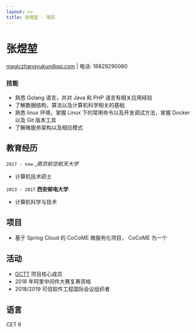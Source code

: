```yaml
---
layout: cv
title: 张煜堃 - 简历
---
```

# 张煜堃

<div id="webaddress">
<a href="magiczhangyukun@qq.com">magiczhangyukun@qq.com</a>
| 电话: 18829290080
</div>


### 技能

- 熟悉 Golang 语言，并对 Java 和 PHP 语言有相关应用经验
- 了解数据结构，算法以及计算机科学相关的基础
- 熟悉 linux 环境，掌握 Linux 下的常用命令以及开发调试方法，掌握 Docker 以及 Git 版本工具
- 了解微服务架构以及相应模式 

## 教育经历
`2017 - now`
__南京航空航天大学_

- 计算机技术硕士

`2013 - 2017`
__西安邮电大学__

- 计算机科学与技术

## 项目

* 基于 Spring Cloud 的 CoCoME 微服务化项目， CoCoME 为一个

## 活动
* [GCTT](https://github.com/studygolang/GCTT) 项目核心成员
* 2018 年阿里中间件大赛复赛资格
* 2018/2019 可信软件工程国际会议组织者 



## 语言
CET 6 

<!-- ### Footer

更新时间: 8 月 2019 -->


